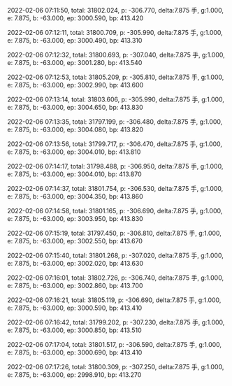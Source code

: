 2022-02-06 07:11:50, total: 31802.024, p: -306.770, delta:7.875 手, g:1.000, e: 7.875, b: -63.000, ep: 3000.590, bp: 413.420

2022-02-06 07:12:11, total: 31800.709, p: -305.990, delta:7.875 手, g:1.000, e: 7.875, b: -63.000, ep: 3000.490, bp: 413.310

2022-02-06 07:12:32, total: 31800.693, p: -307.040, delta:7.875 手, g:1.000, e: 7.875, b: -63.000, ep: 3001.280, bp: 413.540

2022-02-06 07:12:53, total: 31805.209, p: -305.810, delta:7.875 手, g:1.000, e: 7.875, b: -63.000, ep: 3002.990, bp: 413.600

2022-02-06 07:13:14, total: 31803.606, p: -305.990, delta:7.875 手, g:1.000, e: 7.875, b: -63.000, ep: 3004.650, bp: 413.830

2022-02-06 07:13:35, total: 31797.199, p: -306.480, delta:7.875 手, g:1.000, e: 7.875, b: -63.000, ep: 3004.080, bp: 413.820

2022-02-06 07:13:56, total: 31799.717, p: -306.470, delta:7.875 手, g:1.000, e: 7.875, b: -63.000, ep: 3004.010, bp: 413.810

2022-02-06 07:14:17, total: 31798.488, p: -306.950, delta:7.875 手, g:1.000, e: 7.875, b: -63.000, ep: 3004.010, bp: 413.870

2022-02-06 07:14:37, total: 31801.754, p: -306.530, delta:7.875 手, g:1.000, e: 7.875, b: -63.000, ep: 3004.350, bp: 413.860

2022-02-06 07:14:58, total: 31801.165, p: -306.690, delta:7.875 手, g:1.000, e: 7.875, b: -63.000, ep: 3003.950, bp: 413.830

2022-02-06 07:15:19, total: 31797.450, p: -306.810, delta:7.875 手, g:1.000, e: 7.875, b: -63.000, ep: 3002.550, bp: 413.670

2022-02-06 07:15:40, total: 31801.268, p: -307.020, delta:7.875 手, g:1.000, e: 7.875, b: -63.000, ep: 3002.020, bp: 413.630

2022-02-06 07:16:01, total: 31802.726, p: -306.740, delta:7.875 手, g:1.000, e: 7.875, b: -63.000, ep: 3002.860, bp: 413.700

2022-02-06 07:16:21, total: 31805.119, p: -306.690, delta:7.875 手, g:1.000, e: 7.875, b: -63.000, ep: 3000.590, bp: 413.410

2022-02-06 07:16:42, total: 31799.202, p: -307.230, delta:7.875 手, g:1.000, e: 7.875, b: -63.000, ep: 3000.850, bp: 413.510

2022-02-06 07:17:04, total: 31801.517, p: -306.590, delta:7.875 手, g:1.000, e: 7.875, b: -63.000, ep: 3000.690, bp: 413.410

2022-02-06 07:17:26, total: 31800.309, p: -307.250, delta:7.875 手, g:1.000, e: 7.875, b: -63.000, ep: 2998.910, bp: 413.270